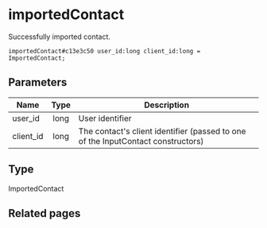 # importedContact
Successfully imported contact.

```
importedContact#c13e3c50 user_id:long client_id:long = ImportedContact;
```

## Parameters
| Name | Type | Description |
| ---- | :----: | ----------- |
| user_id | long | User identifier |
| client_id | long | The contact's client identifier (passed to one of the InputContact constructors) |


## Type
ImportedContact

## Related pages
